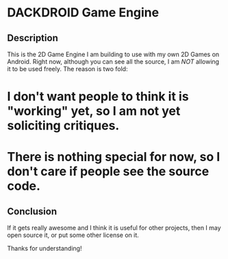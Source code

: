 DACKDROID Game Engine
=====================

Description
-----------
This is the 2D Game Engine I am building to use with my own 2D Games on 
Android.  Right now, although you can see all the source, I am *NOT* allowing it
to be used freely.  The reason is two fold:

# I don't want people to think it is "working" yet, so I am not yet soliciting critiques.
# There is nothing special for now, so I don't care if people see the source code.

Conclusion
----------
If it gets really awesome and I think it is useful for other projects, then I may open
source it, or put some other license on it.

Thanks for understanding!